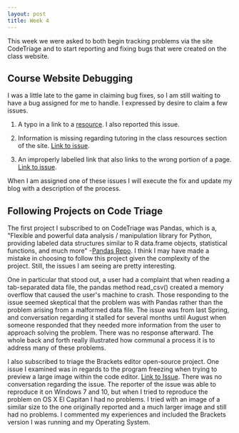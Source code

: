 ```yaml
---
layout: post
title: Week 4
---
```


This week we were asked to both begin tracking problems via the site CodeTriage and to start reporting and fixing bugs that were created on the class website.

## Course Website Debugging

I was a little late to the game in claiming bug fixes, so I am still waiting to have a bug assigned for me to handle. I expressed by desire to claim a few issues.

1) A typo in a link to a [resource](https://github.com/joannakl/cs480_s18/issues/63). I also reported this issue.

2) Information is missing regarding tutoring in the class resources section of the site. [Link to issue](https://github.com/joannakl/cs480_s18/issues/45).

3) An improperly labelled link that also links to the wrong portion of a page. [Link to issue](https://github.com/joannakl/cs480_s18/issues/23).

When I am assigned one of these issues I will execute the fix and update my blog with a description of the process.

## Following Projects on Code Triage

The first project I subscribed to on CodeTriage was Pandas, which is a, "Flexible and powerful data analysis / manipulation library for Python, providing labeled data structures similar to R data.frame objects, statistical functions, and much more" -[Pandas Repo](https://github.com/pandas-dev/pandas). I think I may have made a mistake in choosing to follow this project given the complexity of the project. Still, the issues I am seeing are pretty interesting.

One in particular that stood out, a user had a complaint that when reading a tab-separated data file, the pandas method read_csv() created a memory overflow that caused the user's machine to crash. Those responding to the issue seemed skeptical that the problem was with Pandas rather than the problem arising from a malformed data file. The issue was from last Spring, and conversation regarding it stalled for several months until August when someone responded that they needed more information from the user to approach solving the problem. There was no response afterward. The whole back and forth really illustrated how communal a process it is to address many of these problems.

I also subscribed to triage the Brackets editor open-source project. One issue I examined was in regards to the program freezing when trying to preview a large image within the code editor. [Link to Issue](https://github.com/adobe/brackets/issues/14117). There was no conversation regarding the issue. The reporter of the issue was able to reproduce it on Windows 7 and 10, but when I tried to reproduce the problem on OS X El Capitan I had no problems. I tried with an image of a similar size to the one originally reported and a much larger image and still had no problems. I commented my experiences and included the Brackets version I was running and my Operating System.